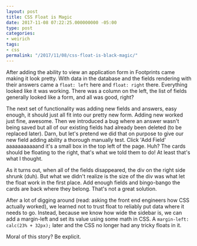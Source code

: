 ```yaml
---
layout: post
title: CSS Float is Magic
date: 2017-11-08 07:22:25.000000000 -05:00
type: post
categories:
- weirich
tags:
- css
permalink: "/2017/11/08/css-float-is-black-magic/"
---
```

After adding the ability to view an application form in Footprints came making it look pretty.  With data in the database and the fields rendering with their answers came a `float: left` here and `float: right` there.  Everything looked like it was working.  There was a column on the left, the list of fields generally looked like a form, and all was good, right?

The next set of functionality was adding new fields and answers, easy enough, it should just all fit into our pretty new form.  Adding new worked just fine, awesome.  Then we introduced a bug where an answer wasn't being saved but all of our existing fields had already been deleted (to be replaced later).  Darn, but let's pretend we did that on purpose to give our new field adding ability a thorough manually test.  Click 'Add Field' aaaaaaaaaaand it's a small box in the top left of the page. Huh?  The cards should be floating to the right, that's what we told them to do!  At least that's what I thought.

As it turns out, when all of the fields disappeared, the div on the right side shrunk (duh). But what we didn't realize is the size of the div was what let the float work in the first place. Add enough fields and bingo-bango the cards are back where they belong.  That's not a great solution.

After a lot of digging around (read: asking the front end engineers how CSS actually worked), we learned not to trust float to reliably put data where it needs to go.  Instead, because we know how wide the sidebar is, we can add a margin-left and set its value using some math in CSS. A `margin-left: calc(23% + 32px);` later and the CSS no longer had any tricky floats in it.

Moral of this story?  Be explicit.
